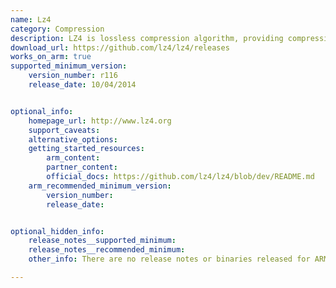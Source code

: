 ```yaml
---
name: Lz4
category: Compression
description: LZ4 is lossless compression algorithm, providing compression speed > 500 MB/s per core, scalable with multi-cores CPU.
download_url: https://github.com/lz4/lz4/releases
works_on_arm: true
supported_minimum_version:
    version_number: r116
    release_date: 10/04/2014


optional_info:
    homepage_url: http://www.lz4.org
    support_caveats:
    alternative_options:
    getting_started_resources:
        arm_content:
        partner_content:  
        official_docs: https://github.com/lz4/lz4/blob/dev/README.md
    arm_recommended_minimum_version:
        version_number: 
        release_date:


optional_hidden_info:
    release_notes__supported_minimum:
    release_notes__recommended_minimum: 
    other_info: There are no release notes or binaries released for ARM64. However, lz4 can be built on ARM64 from the first version(r116).

---
```

